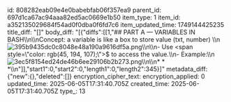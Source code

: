 id: 808282eab09e4e0babebfab06f357ea9
parent_id: 697d1ca67ac94aaa82ed5ac0669e1b50
item_type: 1
item_id: a352135029684f54ad0f0dba0f6fd7c6
item_updated_time: 1749144425235
title_diff: "[]"
body_diff: "[{\"diffs\":[[1,\"## PART A — VARIABLES IN BASH\\\n\\\nConcept: a variable is like a box to store value (txt, number)  \\\n![395b9435dc0c8048e48a190a9616df5a.png](:/3d93d1b9460d4b7980788985ef86bf30)\\\n\\\n- Use <span style=\\\"color: rgb(45, 194, 107);\\\">$</span> to access the value.\\\n- Example:\\\n  ![3ec5f8154ed24de46b6ee29106b2b273.png](:/1ab7b5e8f05948da82c6b15ffea03cbf)\\\n\\\n* * *\\\n\"]],\"start1\":0,\"start2\":0,\"length1\":0,\"length2\":345}]"
metadata_diff: {"new":{},"deleted":[]}
encryption_cipher_text: 
encryption_applied: 0
updated_time: 2025-06-05T17:31:40.705Z
created_time: 2025-06-05T17:31:40.705Z
type_: 13